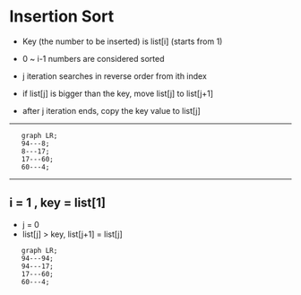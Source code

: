 # Insertion Sort
- Key (the number to be inserted) is list[i] (starts from 1)

- 0 ~ i-1 numbers are considered sorted 

- j iteration searches in reverse order from ith index

- if list[j] is bigger than the key, move list[j] to list[j+1]

- after j iteration ends, copy the key value to list[j]
---
```mermaid
   graph LR;
   94---8;
   8---17;
   17---60;
   60---4;
```
---
## i = 1 , key = list[1]
- j = 0
- list[j] > key, list[j+1] = list[j]
```mermaid
   graph LR;
   94---94;
   94---17;
   17---60;
   60---4;
   ```

